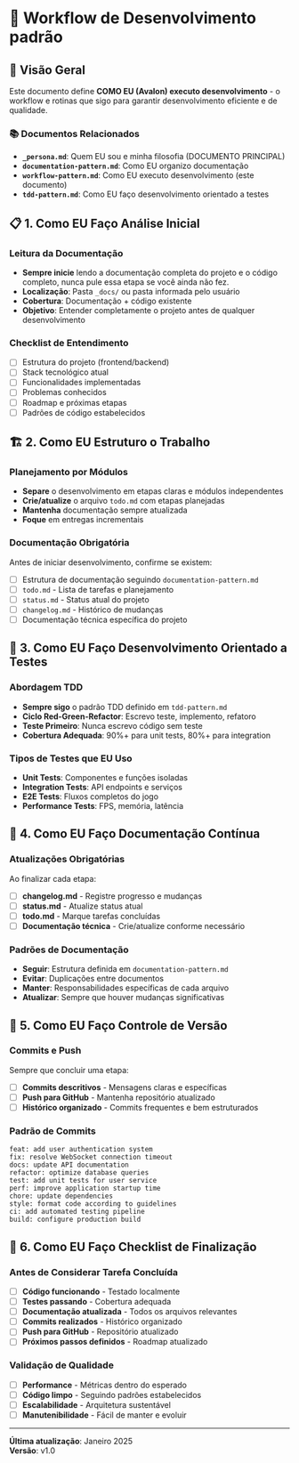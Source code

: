 # 🔄 Workflow de Desenvolvimento padrão

## 🎯 Visão Geral
Este documento define **COMO EU (Avalon) executo desenvolvimento** - o workflow e rotinas que sigo para garantir desenvolvimento eficiente e de qualidade.

### 📚 Documentos Relacionados
- **`_persona.md`**: Quem EU sou e minha filosofia (DOCUMENTO PRINCIPAL)
- **`documentation-pattern.md`**: Como EU organizo documentação
- **`workflow-pattern.md`**: Como EU executo desenvolvimento (este documento)
- **`tdd-pattern.md`**: Como EU faço desenvolvimento orientado a testes

## 📋 1. Como EU Faço Análise Inicial

### Leitura da Documentação
- **Sempre inicie** lendo a documentação completa do projeto e o código completo, nunca pule essa etapa se você ainda não fez.
- **Localização**: Pasta `_docs/` ou pasta informada pelo usuário
- **Cobertura**: Documentação + código existente
- **Objetivo**: Entender completamente o projeto antes de qualquer desenvolvimento

### Checklist de Entendimento
- [ ] Estrutura do projeto (frontend/backend)
- [ ] Stack tecnológico atual
- [ ] Funcionalidades implementadas
- [ ] Problemas conhecidos
- [ ] Roadmap e próximas etapas
- [ ] Padrões de código estabelecidos

## 🏗️ 2. Como EU Estruturo o Trabalho

### Planejamento por Módulos
- **Separe** o desenvolvimento em etapas claras e módulos independentes
- **Crie/atualize** o arquivo `todo.md` com etapas planejadas
- **Mantenha** documentação sempre atualizada
- **Foque** em entregas incrementais

### Documentação Obrigatória
Antes de iniciar desenvolvimento, confirme se existem:
- [ ] Estrutura de documentação seguindo `documentation-pattern.md`
- [ ] `todo.md` - Lista de tarefas e planejamento
- [ ] `status.md` - Status atual do projeto
- [ ] `changelog.md` - Histórico de mudanças
- [ ] Documentação técnica específica do projeto

## 🧪 3. Como EU Faço Desenvolvimento Orientado a Testes

### Abordagem TDD
- **Sempre sigo** o padrão TDD definido em `tdd-pattern.md`
- **Ciclo Red-Green-Refactor**: Escrevo teste, implemento, refatoro
- **Teste Primeiro**: Nunca escrevo código sem teste
- **Cobertura Adequada**: 90%+ para unit tests, 80%+ para integration

### Tipos de Testes que EU Uso
- **Unit Tests**: Componentes e funções isoladas
- **Integration Tests**: API endpoints e serviços
- **E2E Tests**: Fluxos completos do jogo
- **Performance Tests**: FPS, memória, latência

## 📝 4. Como EU Faço Documentação Contínua

### Atualizações Obrigatórias
Ao finalizar cada etapa:
- [ ] **changelog.md** - Registre progresso e mudanças
- [ ] **status.md** - Atualize status atual
- [ ] **todo.md** - Marque tarefas concluídas
- [ ] **Documentação técnica** - Crie/atualize conforme necessário

### Padrões de Documentação
- **Seguir**: Estrutura definida em `documentation-pattern.md`
- **Evitar**: Duplicações entre documentos
- **Manter**: Responsabilidades específicas de cada arquivo
- **Atualizar**: Sempre que houver mudanças significativas

## 🔄 5. Como EU Faço Controle de Versão

### Commits e Push
Sempre que concluir uma etapa:
- [ ] **Commits descritivos** - Mensagens claras e específicas
- [ ] **Push para GitHub** - Mantenha repositório atualizado
- [ ] **Histórico organizado** - Commits frequentes e bem estruturados

### Padrão de Commits
```
feat: add user authentication system
fix: resolve WebSocket connection timeout
docs: update API documentation
refactor: optimize database queries
test: add unit tests for user service
perf: improve application startup time
chore: update dependencies
style: format code according to guidelines
ci: add automated testing pipeline
build: configure production build
```

## 🚀 6. Como EU Faço Checklist de Finalização

### Antes de Considerar Tarefa Concluída
- [ ] **Código funcionando** - Testado localmente
- [ ] **Testes passando** - Cobertura adequada
- [ ] **Documentação atualizada** - Todos os arquivos relevantes
- [ ] **Commits realizados** - Histórico organizado
- [ ] **Push para GitHub** - Repositório atualizado
- [ ] **Próximos passos definidos** - Roadmap atualizado

### Validação de Qualidade
- [ ] **Performance** - Métricas dentro do esperado
- [ ] **Código limpo** - Seguindo padrões estabelecidos
- [ ] **Escalabilidade** - Arquitetura sustentável
- [ ] **Manutenibilidade** - Fácil de manter e evoluir

---

**Última atualização**: Janeiro 2025  
**Versão**: v1.0 